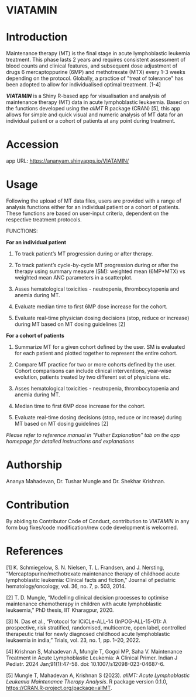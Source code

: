 # VIATAMIN

# Introduction
Maintenance therapy (MT) is the final stage in acute lymphoblastic leukemia treatment. This phase lasts 2 years and requires consistent assessment of blood counts and clinical features, and subsequent dose adjustment of drugs 6 mercaptoppurine (6MP) and methotrexate (MTX) every 1-3 weeks depending on the protocol. Globally, a practice of "treat of tolerance" has been adopted to allow for individualised optimal treatment. [1-4]

***VIATAMIN*** is a Shiny R-based app for visualisation and analysis of maintenance therapy (MT) data in acute lymphoblastic leukaemia.
Based on the functions developed using the *allMT* R package (CRAN) [5], this app allows for simple and quick visual and numeric analysis of MT data for an individual patient or a cohort of patients at any point during treatment.

# Accession
app URL: https://ananyam.shinyapps.io/VIATAMIN/

# Usage
Following the upload of MT data files, users are provided with a range of analysis functions either for an individual patient or a cohort of patients. These functions are based on user-input criteria, dependent on the respective treatment protocols. 

FUNCTIONS:

**For an individual patient**
1. To track patient’s MT progression during or after therapy.

2. To track patient’s cycle-by-cycle MT progression during or after the therapy using summary measure (SM): weighted mean (6MP*MTX) vs weighted mean ANC parameters in a scatterplot.

3. Asses hematological toxicities - neutropenia, thrombocytopenia and anemia during MT.

4. Evaluate median time to first 6MP dose increase for the cohort.

5. Evaluate real-time physician dosing decisions (stop, reduce or increase) during MT based on MT dosing guidelines [2]

**For a cohort of patients**

1. Summarize MT for a given cohort defined by the user. SM is evaluated for each patient and plotted together to represent the entire cohort.

2. Compare MT practice for two or more cohorts defined by the user. Cohort comparisons can include clinical interventions, year-wise evolution, patients treated by two different set of physicians etc.

3. Asses hematological toxicities - neutropenia, thrombocytopenia and anemia during MT.

4. Median time to first 6MP dose increase for the cohort.

5. Evaluate real-time dosing decisions (stop, reduce or increase) during MT based on MT dosing guidelines [2]

*Please refer to reference manual in "Futher Explanation" tab on the app homepage for detailed instructions and explanations*

# Authorship
Ananya Mahadevan, Dr. Tushar Mungle and Dr. Shekhar Krishnan. 

# Contribution
By abiding to Contributor Code of Conduct, contribution to *VIATAMIN* in any form bug fixes/code modification/new code development is welcomed.

# References
[1] K. Schmiegelow, S. N. Nielsen, T. L. Frandsen, and J. Nersting, “Mercaptopurine/methotrexate maintenance therapy of childhood acute lymphoblastic leukemia: Clinical facts and fiction,” Journal of pediatric hematology/oncology, vol. 36, no. 7, p. 503, 2014.

[2] T. D. Mungle, “Modelling clinical decision processes to optimise maintenance chemotherapy in children with acute lymphoblastic leukaemia,” PhD thesis, IIT Kharagpur, 2020.

[3] N. Das et al., “Protocol for ICiCLe-ALL-14 (InPOG-ALL-15-01): A prospective, risk stratified, randomised, multicentre, open label, controlled therapeutic trial for newly diagnosed childhood acute lymphoblastic leukaemia in india,” Trials, vol. 23, no. 1, pp. 1–20, 2022.

[4] Krishnan S, Mahadevan A, Mungle T, Gogoi MP, Saha V. Maintenance Treatment in Acute Lymphoblastic Leukemia: A Clinical Primer. Indian J Pediatr. 2024 Jan;91(1):47-58. doi: 10.1007/s12098-023-04687-6.

[5] Mungle T, Mahadevan A, Krishnan S (2023). _allMT: Acute Lymphoblastic Leukemia Maintenance Therapy Analysis_. R package version 0.1.0,
  <https://CRAN.R-project.org/package=allMT>.
